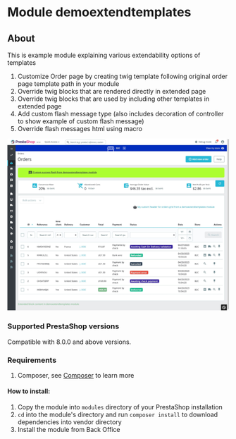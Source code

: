 # Module demoextendtemplates

## About

This is example module explaining various extendability options of templates
1. Customize Order page by creating twig template following original order page template path in your module
2. Override twig blocks that are rendered directly in extended page
3. Override twig blocks that are used by including other templates in extended page
4. Add custom flash message type (also includes decoration of controller to show example of custom flash message)
5. Override flash messages html using macro

![Demo Extend Templates Screenshot](demoextendedtemplates-screenshot.jpeg)

### Supported PrestaShop versions

Compatible with 8.0.0 and above versions.

### Requirements

1. Composer, see [Composer](https://getcomposer.org/) to learn more

#### How to install:
1. Copy the module into `modules` directory of your PrestaShop installation
2. `cd` into the module's directory and run `composer install` to download dependencies into vendor directory
3. Install the module from Back Office

